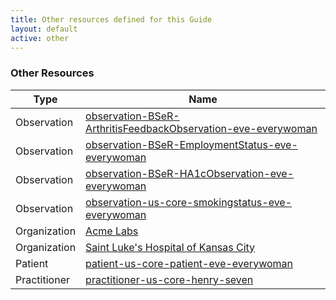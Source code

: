 ```yaml
---
title: Other resources defined for this Guide
layout: default
active: other
---
```


<!-- { :.no_toc } -->

<!-- TOC  the css styling for this is \pages\assets\css\project.css under 'markdown-toc'-->

<!-- * Do not remove this line (it will not be displayed)
{:toc} -->

<!-- end TOC -->

### Other Resources

<table>
<thead>
<tr>
<th>Type</th>
<th>Name</th>
</tr>
</thead>
<tbody>
<tr>
<td>Observation</td>
<td><a href="Observation-observation-BSeR-ArthritisFeedbackObservation-eve-everywoman.html">observation-BSeR-ArthritisFeedbackObservation-eve-everywoman</a></td>
</tr>
<tr>
<td>Observation</td>
<td><a href="Observation-observation-BSeR-EmploymentStatus-eve-everywoman.html">observation-BSeR-EmploymentStatus-eve-everywoman</a></td>
</tr>
<tr>
<td>Observation</td>
<td><a href="Observation-observation-BSeR-HA1cObservation-eve-everywoman.html">observation-BSeR-HA1cObservation-eve-everywoman</a></td>
</tr>
<tr>
<td>Observation</td>
<td><a href="Observation-observation-us-core-smokingstatus-eve-everywoman.html">observation-us-core-smokingstatus-eve-everywoman</a></td>
</tr>
<tr>
<td>Organization</td>
<td><a href="Organization-organization-us-core-organization-acme-lab.html">Acme Labs</a></td>
</tr>
<tr>
<td>Organization</td>
<td><a href="Organization-organization-us-core-organization-saint-luke.html">Saint Luke's Hospital of Kansas City</a></td>
</tr>
<tr>
<td>Patient</td>
<td><a href="Patient-patient-us-core-patient-eve-everywoman.html">patient-us-core-patient-eve-everywoman</a></td>
</tr>
<tr>
<td>Practitioner</td>
<td><a href="Practitioner-practitioner-us-core-henry-seven.html">practitioner-us-core-henry-seven</a></td>
</tr>
</tbody>
</table>
